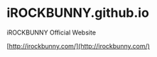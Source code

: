 # iROCKBUNNY.github.io
iROCKBUNNY Official Website

[http://irockbunny.com/](http://irockbunny.com/)